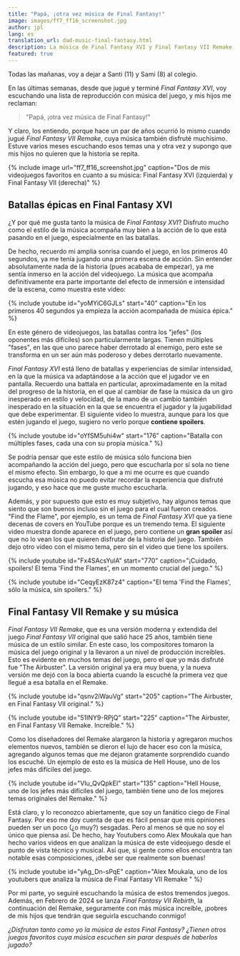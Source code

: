 ```yaml
---
title: "Papá, ¡otra vez música de Final Fantasy!"
image: images/ff7_ff16_screenshot.jpg
author: jpl
lang: es
translation_url: dad-music-final-fantasy.html
description: La música de Final Fantasy XVI y Final Fantasy VII Remake es inmersiva y de calidad, y se disfruta tanto dentro como fuera del juego.
featured: true
---
```


Todas las mañanas, voy a dejar a Santi (11) y Sami (8) al colegio.

En las últimas semanas, desde que jugué y terminé *Final Fantasy XVI*, voy escuchando una lista de reproducción con música del juego, y mis hijos me reclaman:

> "Papá, ¡otra vez música de Final Fantasy!"

Y claro, los entiendo, porque hace un par de años ocurrió lo mismo cuando jugué *Final Fantasy VII Remake*, cuya música también disfruté muchísimo. Estuve varios meses escuchando esos temas una y otra vez y supongo que mis hijos no quieren que la historia se repita.  

{% include image url="ff7_ff16_screenshot.jpg" caption="Dos de mis videojuegos favoritos en cuanto a su música: Final Fantasy XVI (izquierda) y Final Fantasy VII (derecha)" %}

## Batallas épicas en Final Fantasy XVI

¿Y por qué me gusta tanto la música de *Final Fantasy XVI*? Disfruto mucho como el estilo de la música acompaña muy bien a la acción de lo que está pasando en el juego, especialmente en las batallas.

De hecho, recuerdo mi amplia sonrisa cuando el juego, en los primeros 40 segundos, ya me tenía jugando una primera escena de acción. Sin entender absolutamente nada de la historia (pues acababa de empezar), ya me sentía inmerso en la acción del videojuego. La música que acompaña definitivamente era parte importante del efecto de inmersión e intensidad de la escena, como muestra este video:

{% include youtube id="yoMYiC6GJLs" start="40" caption="En los primeros 40 segundos ya empieza la acción acompañada de música épica." %}

En este género de videojuegos, las batallas contra los "jefes" (los oponentes más difíciles) son particularmente largas. Tienen múltiples "fases", en las que uno parece haber derrotado al enemigo, pero este se transforma en un ser aún más poderoso y debes derrotarlo nuevamente. 

*Final Fantasy XVI* está lleno de batallas y experiencias de similar intensidad, en la que la música va adaptándose a la acción que el jugador ve en pantalla. Recuerdo una battala en particular, aproximadamente en la mitad del progreso de la historia, en el que al cambiar de fase la música da un giro inesperado en estilo y velocidad, de la mano de un cambio también inesperado en la situación en la que se encuentra el jugador y la jugabilidad que debe experimentar. El siguiente video lo muestra, aunque para los que estén jugando el juego, sugiero no verlo porque **contiene spoilers**.

{% include youtube id="oYfSM5uhi4w" start="176" caption="Batalla con múltiples fases, cada una con su propia música." %}

Se podría pensar que este estilo de música sólo funciona bien acompañando la acción del juego, pero que escucharla por sí sola no tiene el mismo efecto. Sin embargo, lo que a mi me ocurre es que cuando escucha esa música no puedo evitar recordar la experiencia que disfruté jugando, y eso hace que me guste mucho escucharla.

Además, y por supuesto que esto es muy subjetivo, hay algunos temas que siento que son buenos incluso sin el juego para el cual fueron creados. "Find the Flame", por ejemplo, es un tema de *Final Fantasy XVI* que ya tiene decenas de covers en YouTube porque es un tremendo tema. El siguiente video muestra donde aparece en el juego, pero contiene un **gran spoiler** así que no lo vean los que quieren disfrutar de la historia del juego. También dejo otro video con el mismo tema, pero sin el video que tiene los spoilers. 

{% include youtube id="Fx4SAcsYulA" start="770" caption="¡Cuidado, spoilers! El tema 'Find the Flames', en un momento crucial del juego." %}

{% include youtube id="CeqyEzK87z4" caption="El tema 'Find the Flames', sólo la música, sin spoilers." %}

## Final Fantasy VII Remake y su música

*Final Fantasy VII Remake*, que es una versión moderna y extendida del juego *Final Fantasy VII* original que salió hace 25 años, también tiene música de un estilo similar. En este caso, los compositores tomaron la música del juego original y la llevaron a un nivel de producción increíbles. Esto es evidente en muchos temas del juego, pero el que yo más disfruté fue "The Airbuster". La versión original ya era muy buena, y la nueva versión me dejó con la boca abierta cuando la escuché la primera vez que llegué a esa batalla en el Remake.

{% include youtube id="qsnv2iWauVg" start="205" caption="The Airbuster, en Final Fantasy VII original." %}

{% include youtube id="51INY9-RPjQ" start="225" caption="The Airbuster, en Final Fantasy VII Remake. Increíble." %}

Como los diseñadores del Remake alargaron la historia y agregaron muchos elementos nuevos, también se dieron el lujo de hacer eso con la música, agregando algunos temas que me dejaron gratamente sorprendido cuando los escuché. Un ejemplo de esto es la música de Hell House, uno de los jefes más difíciles del juego.

{% include youtube id="VIu_QvQpkEI" start="135" caption="Hell House, uno de los jefes más difíciles del juego, también tiene uno de los mejores temas originales del Remake." %}

Está claro, y lo reconozco abiertamente, que soy un fanático ciego de Final Fantasy. Por eso me doy cuenta de que es fácil pensar que mis opiniones pueden ser un poco (¿o muy?) sesgadas. Pero al menos sé que no soy el único que piensa así. De hecho, hay Youtubers como Alex Moukala que han hecho varios videos en que analizan la música de este videojuego desde el punto de vista técnico y musical. Así que, si gente como ellos encuentra tan notable esas composiciones, ¡debe ser que realmente son buenas!

{% include youtube id="yAg_Dn-sPqE" caption="Alex Moukala, uno de los youtubers que analiza la música de Final Fantasy VII Remake " %}

Por mi parte, yo seguiré escuchando la música de estos tremendos juegos. Además, en Febrero de 2024 se lanza *Final Fantasy VII Rebirth*, la continuación del Remake, seguramente con más música increíble, ¡pobres de mis hijos que tendrán que seguirla escuchando conmigo!

*¿Disfrutan tanto como yo la música de estos Final Fantasy? ¿Tienen otros juegos favoritos cuya música escuchen sin parar después de haberlos jugado?*
